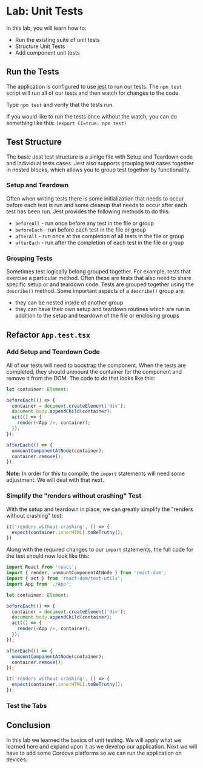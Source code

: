 # Lab: Unit Tests

In this lab, you will learn how to:

* Run the existing suite of unit tests
* Structure Unit Tests
* Add component unit tests

## Run the Tests

The application is configured to use [jest](https://jestjs.io) to run our tests. The `npm test` script will run all of our tests and then watch for changes to the code.

Type `npm test` and verify that the tests run.

If you would like to run the tests once without the watch, you can do something like this: `(export CI=true; npm test)`

## Test Structure

The basic Jest test structure is a sinlge file with Setup and Teardown code and individual tests cases. Jest also supports grouping test cases together in nested blocks, which allows you to group test together by functionality.

### Setup and Teardown

Often when writing tests there is some initialization that needs to occur before each test is run and some cleanup that needs to occur after each test has been run. Jest provides the following methods to do this:

- `beforeAll` - run once before any test in the file or group
- `beforeEach` - run before each test in the file or group
- `afterAll` - run once at the completion of all tests in the file or group
- `afterEach` - run after the completion of each test in the file or group

### Grouping Tests

Sometimes test logically belong grouped together. For example, tests that exercise a particular method. Often these are tests that also need to share specific setup or and teardown code. Tests are grouped together using the `describe()` method. Some important aspects of a `describe()` group are:

- they can be nested inside of another group
- they can have their own setup and teardown routines which are run in addition to the setup and teardown of the file or enclosing groups

## Refactor `App.test.tsx`

### Add Setup and Teardown Code

All of our tests will need to boostrap the component. When the tests are completed, they should unmount the container for the component and remove it from the DOM. The code to do that looks like this:

```TypeScript
let container: Element;

beforeEach(() => {
  container = document.createElement('div');
  document.body.appendChild(container);
  act(() => {
    render(<App />, container);
  });
});

afterEach(() => {
  unmountComponentAtNode(container);
  container.remove();
});
```

**Note:**  In order for this to compile, the `import` statements will need some adjustment. We will deal with that next.

### Simplify the "renders without crashing" Test

With the setup and teardown in place, we can greatly simplify the "renders without crashing" test:

```TypeScript
it('renders without crashing', () => {
  expect(container.innerHTML).toBeTruthy();
})
```

Along with the required changes to our `import` statements, the full code for the test should now look like this:

```TypeScript
import React from 'react';
import { render, unmountComponentAtNode } from 'react-dom';
import { act } from 'react-dom/test-utils';
import App from './App';

let container: Element;

beforeEach(() => {
  container = document.createElement('div');
  document.body.appendChild(container);
  act(() => {
    render(<App />, container);
  });
});

afterEach(() => {
  unmountComponentAtNode(container);
  container.remove();
});

it('renders without crashing', () => {
  expect(container.innerHTML).toBeTruthy();
});
```

### Test the Tabs

## Conclusion

In this lab we learned the basics of unit testing. We will apply what we learned here and expand upon it as we develop our application. Next we will have to add some Cordova platforms so we can run the application on devices.
